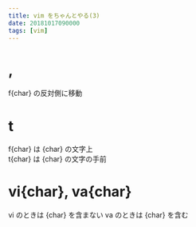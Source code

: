 ```yaml
---
title: vim をちゃんとやる(3)
date: 20181017090000
tags: [vim]
---
```


# ,
f{char} の反対側に移動

# t
f{char} は {char} の文字上  
t{char} は {char} の文字の手前

# vi{char}, va{char}
vi のときは {char} を含まない
va のときは {char} を含む

